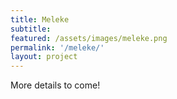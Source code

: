 ```yaml
---
title: Meleke
subtitle:
featured: /assets/images/meleke.png
permalink: '/meleke/'
layout: project
---
```


<p>More details to come!</p>

